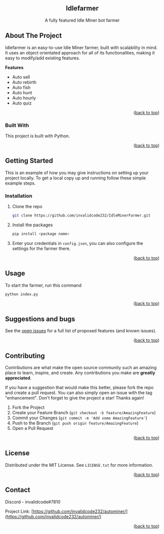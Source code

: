 <div id="top"></div>

<!-- PROJECT LOGO -->
<br />
<div align="center">
  <h2 align="center">Idlefarmer</h2>

  <p align="center">
    A fully featured Idle Miner bot farmer
 </p>
</div>



<!-- ABOUT THE PROJECT -->
## About The Project

Idlefarmer is an easy-to-use Idle Miner farmer, built with scalability in mind.  
It uses an object orientated approach for all of its functionalities, making it easy to modify/add existing features.

<b>Features</b>
<ul>
 <li>Auto sell</li> 
 <li>Auto rebirth</li> 
 <li>Auto fish</li> 
 <li>Auto hunt</li> 
 <li>Auto hourly</li> 
 <li>Auto quiz</li> 
</ul>

<p align="right">(<a href="#top">back to top</a>)</p>



### Built With

This project is built with Python.

<p align="right">(<a href="#top">back to top</a>)</p>



<!-- GETTING STARTED -->
## Getting Started

This is an example of how you may give instructions on setting up your project locally.
To get a local copy up and running follow these simple example steps.

### Installation

1. Clone the repo
   ```sh
   git clone https://github.com/invalidcode232/IdleMinerFarmer.git
   ```
2. Install the packages
   ```sh
   pip install <package name>
   ```
3. Enter your credentials in `config.json`, you can also configure the settings for the farmer there.  
<p align="right">(<a href="#top">back to top</a>)</p>



<!-- USAGE EXAMPLES -->
## Usage

To start the farmer, run this command
```sh
python index.py
```

<p align="right">(<a href="#top">back to top</a>)</p>



<!-- ROADMAP -->
## Suggestions and bugs
See the [open issues](https://github.com/invalidcode232/autominer/issues) for a full list of proposed features (and known issues).

<p align="right">(<a href="#top">back to top</a>)</p>



<!-- CONTRIBUTING -->
## Contributing

Contributions are what make the open source community such an amazing place to learn, inspire, and create. Any contributions you make are **greatly appreciated**.

If you have a suggestion that would make this better, please fork the repo and create a pull request. You can also simply open an issue with the tag "enhancement".
Don't forget to give the project a star! Thanks again!

1. Fork the Project
2. Create your Feature Branch (`git checkout -b feature/AmazingFeature`)
3. Commit your Changes (`git commit -m 'Add some AmazingFeature'`)
4. Push to the Branch (`git push origin feature/AmazingFeature`)
5. Open a Pull Request

<p align="right">(<a href="#top">back to top</a>)</p>



<!-- LICENSE -->
## License

Distributed under the MIT License. See `LICENSE.txt` for more information.

<p align="right">(<a href="#top">back to top</a>)</p>



<!-- CONTACT -->
## Contact

Discord - invalidcode#7810

Project Link: [https://github.com/invalidcode232/autominer/](https://github.com/invalidcode232/autominer/)

<p align="right">(<a href="#top">back to top</a>)</p>

